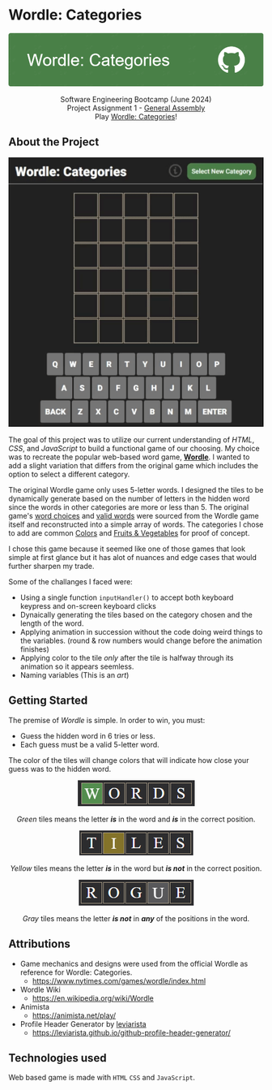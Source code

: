 
# Wordle: Categories

<center>

![a green background banner with "Wordle: Catories" in white font to the left and white github logo to the right](./resources/github-header-image.png)

Software Engineering Bootcamp (June 2024)<br>
Project Assignment 1 - [General Assembly](https://generalassemb.ly/)<br>
Play [Wordle: Categories](https://jpham4801.github.io/wordle-game/)!

</center>

## About the Project

<center><img alt="Wordle category gameplay inerface with a 5x6 grid and on screen keyboard. The player guessing the word by typing letters and the game highlights the correct, misplaced, and invalid letters in each position." src="./resources/wordle_gameplay.gif"></center>

The goal of this project was to utilize our current understanding of *HTML*, *CSS*, and *JavaScript* to build a functional game of our choosing. My choice was to recreate the popular web-based word game, **[Wordle](https://www.nytimes.com/games/wordle/index.html)**. I wanted to add a slight variation that differs from the original game which includes the option to select a different category. 

The original Wordle game only uses 5-letter words. I designed the tiles to be dynamically generate based on the number of letters in the hidden word since the words in other categories are more or less than 5. The original game's [word choices](https://github.com/JPham4801/wordle-game/blob/main/js/words.js) and [valid words](https://github.com/JPham4801/wordle-game/blob/main/js/wordlist.js) were sourced from the Wordle game itself and reconstructed into a simple array of words. The categories I chose to add are common [Colors](https://github.com/JPham4801/wordle-game/blob/main/js/colors.js) and [Fruits & Vegetables](https://github.com/JPham4801/wordle-game/blob/main/js/fruitsAndVegetables.js) for proof of concept.

I chose this game because it seemed like one of those games that look simple at first glance but it has alot of nuances and edge cases that would further sharpen my trade.

Some of the challanges I faced were:

- Using a single function `inputHandler()` to accept both keyboard keypress and on-screen keyboard clicks
- Dynaically generating the tiles based on the category chosen and the length of the word.
- Applying animation in succession without the code doing weird things to the variables. (round & row numbers would change before the animation finishes)
- Applying color to the tile *only* after the tile is halfway through its animation so it appears seemless.
- Naming variables (This is an *art*)

## Getting Started
The premise of *Wordle* is simple. In order to win, you must:
- Guess the hidden word in 6 tries or less.
- Each guess must be a valid 5-letter word.

The color of the tiles will change colors that will indicate how close your guess was to the hidden word.

<center>
<img alt="a row of wordle tiles showing the word 'WORDS'. The letter 'W' tile in the word is highlighted green" src="./resources/green-tile-example.png">

*Green* tiles means the letter ***is*** in the word and ***is*** in the correct position.

<img alt="a row of wordle tiles showing the word 'TILES'. The letter 'I' tile in the word is highlighted yellow" src="./resources/yellow-tile-example.png">

*Yellow* tiles means the letter ***is*** in the word but ***is not*** in the correct position.

<img alt="a row of wordle tiles showing the word 'ROGUE'. The letter 'U' tile in the word is highlighted gray" src="./resources/gray-tile-example.png">

*Gray* tiles means the letter ***is not*** in ***any*** of the positions in the word.
</center>

## Attributions

- Game mechanics and designs were used from the official Wordle as reference for Wordle: Categories.
    * https://www.nytimes.com/games/wordle/index.html
- Wordle Wiki
    * https://en.wikipedia.org/wiki/Wordle
- Animista
    * https://animista.net/play/
- Profile Header Generator by [leviarista](https://github.com/leviarista)
    * https://leviarista.github.io/github-profile-header-generator/

## Technologies used

Web based game is made with `HTML` `CSS` and `JavaScript`.